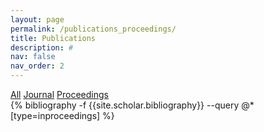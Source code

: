 ```yaml
---
layout: page
permalink: /publications_proceedings/
title: Publications
description: #
nav: false
nav_order: 2
---
```

<!-- _pages/publications.md -->
<div class="filter-buttons">
  <a href="/publications">All</a>
  <a href="/publications_article">Journal</a>
  <a href="/publications_proceedings">Proceedings</a>
</div>
<div class="publications">
{% bibliography -f {{site.scholar.bibliography}} --query @*[type=inproceedings] %} 
</div>
